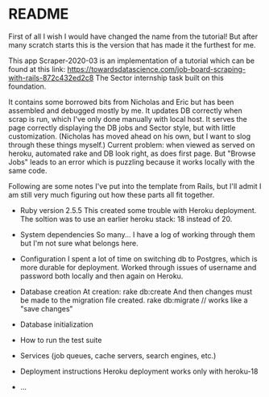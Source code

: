 # README

First of all I wish I would have changed the name from the tutorial!
But after many scratch starts this is the version that has made it the furthest for me.

This app Scraper-2020-03 is an implementation of a tutorial which can be found at this link:
https://towardsdatascience.com/job-board-scraping-with-rails-872c432ed2c8
The Sector internship task built on this foundation.

It contains some borrowed bits from Nicholas and Eric but has been assembled and debugged mostly by me.
It updates DB correctly when scrap is run, which I've only done manually with local host.
It serves the page correctly displaying the DB jobs and Sector style, but with little customization.
(Nicholas has moved ahead on his own, but I want to slog through these things myself.)
Current problem: when viewed as served on heroku, automated rake and DB look right, as does first page.
But "Browse Jobs" leads to an error which is puzzling because it works locally with the same code.

Following are some notes I've put into the template from Rails, but I'll admit I am still very much figuring out how these parts all fit together.

* Ruby version
2.5.5
This created some trouble with Heroku deployment.
The soltion was to use an earlier heroku stack: 18 instead of 20. 
* System dependencies
So many... I have a log of working through them but I'm not sure what belongs here.
* Configuration
I spent a lot of time on switching db to Postgres, which is more durable for deployment.
Worked through issues of username and password both locally and then again on Heroku.
* Database creation
At creation:
rake db:create 
And then changes must be made to the migration file created. 
rake db:migrate // works like a "save changes"

* Database initialization

* How to run the test suite

* Services (job queues, cache servers, search engines, etc.)

* Deployment instructions
Heroku deployment works only with heroku-18
* ...
